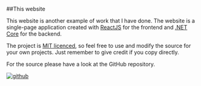 ##This website

This website is another example of work that I have done.
The website is a single-page application created with [ReactJS](https://reactjs.org/) for the frontend
and [.NET Core](https://dotnet.github.io/) for the backend.

The project is [MIT licenced](https://opensource.org/licenses/MIT), so feel free to use and modify the source for your own projects. 
Just remember to give credit if you copy directly.

For the source please have a look at the GitHub repository.

[![github](/images/GitHub-Mark-32px.png)](https://github.com/LasToPe/LassePedersen-website)